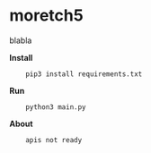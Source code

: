 # moretch5
blabla

<b align="center">Install</b>

        pip3 install requirements.txt

<b align="center">Run</b>

        python3 main.py

<b align="center">About</b>

        apis not ready